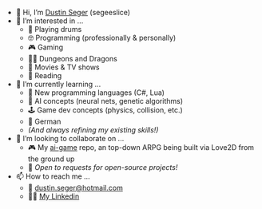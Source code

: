 - 👋 Hi, I’m [Dustin Seger](https://segeeslice.github.io/) (segeeslice)
- 👀 I’m interested in ...
    - 🥁 Playing drums
    - 🤓 Programming (professionally & personally)
    - 🎮 Gaming
    - 🧙‍♂️ Dungeons and Dragons
    - 🎥 Movies & TV shows
    - 📖 Reading
- 🌱 I’m currently learning ...
    - 📝 New programming languages (C#, Lua)
    - 🤖 AI concepts (neural nets, genetic algorithms)
    - 🕹 Game dev concepts (physics, collision, etc.)
    - 🍻 German
    - *(And always refining my existing skills!)*
- 💞️ I’m looking to collaborate on ...
    - 🎮 My [ai-game](https://github.com/segeeslice/ai-game) repo, an top-down ARPG being built via Love2D from the ground up
    - 🌟 *Open to requests for open-source projects!*
- 📫 How to reach me ...
    - 📨 dustin.seger@hotmail.com
    - 👨‍💼 [My Linkedin](https://www.linkedin.com/in/dustin-seger-19972016/)

<!---
segeeslice/segeeslice is a ✨ special ✨ repository because its `README.md` (this file) appears on your GitHub profile.
You can click the Preview link to take a look at your changes.
--->
